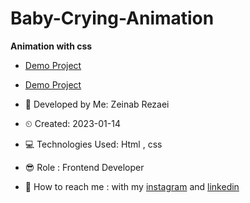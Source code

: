 # Baby-Crying-Animation
**Animation with css**

- [Demo Project](https://user-images.githubusercontent.com/121185931/212440502-e513ea56-e04d-4fc2-808d-e17f4ddb19fa.mp4
)

- [Demo Project](https://zeinab-rezaei-web.github.io/3D-Stairs-Animation/)


- 👩 Developed by Me: Zeinab Rezaei

- ⏲ Created: 2023-01-14

- 💻 Technologies Used: Html , css 

- 😎 Role : Frontend Developer

- 🔗 How to reach me : with my [instagram](https://www.instagram.com/zeinab.rezaei.web) and [linkedin](https://www.linkedin.com/in/zeinab-rezaei-web)
